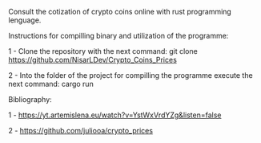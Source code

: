 Consult the cotization of crypto coins online with rust programming lenguage.

Instructions for compilling binary and utilization of the programme:

1 - Clone the repository with the next command: git clone https://github.com/NisarLDev/Crypto_Coins_Prices

2 - Into the folder of the project for compilling the programme execute the next command: cargo run



Bibliography:

1 - https://yt.artemislena.eu/watch?v=YstWxVrdYZg&listen=false

2 - https://github.com/juliooa/crypto_prices
